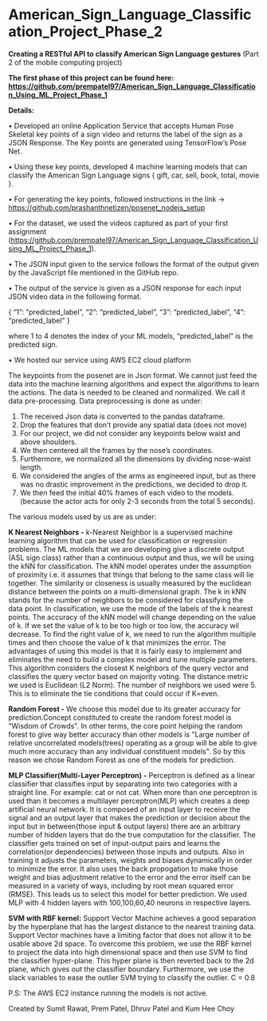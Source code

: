 # American_Sign_Language_Classification_Project_Phase_2

**Creating a RESTful API to classify American Sign Language gestures**
(Part 2 of the mobile computing project)

**The first phase of this project can be found here: https://github.com/prempatel97/American_Sign_Language_Classification_Using_ML_Project_Phase_1**


**Details:**

• Developed an online Application Service that accepts Human Pose Skeletal key points of a sign video and returns the label of the sign as a JSON Response. The Key points are generated using TensorFlow’s Pose Net.

• Using these key points, developed 4 machine learning models that can classify the American Sign Language signs { gift, car, sell, book, total, movie }.

• For generating the key points, followed instructions in the link -> https://github.com/prashanthnetizen/posenet_nodejs_setup

• For the dataset, we used the videos captured as part of your first assignment (https://github.com/prempatel97/American_Sign_Language_Classification_Using_ML_Project_Phase_1). 

• The JSON input given to the service follows the format of the output given by the JavaScript file mentioned in the GitHub repo.

• The output of the service is given as a JSON response for each input JSON video data in the following format.

{
“1”: “predicted_label”,
“2”: “predicted_label”,
“3”: “predicted_label”,
“4”: “predicted_label”
}

where 1 to 4 denotes the index of your ML models,
“predicted_label” is the predicted sign.

• We hosted our service using AWS EC2 cloud platform


The keypoints from the posenet are in Json format. We cannot just feed the data into the
machine learning algorithms and expect the algorithms to learn the actions. The data is needed
to be cleaned and normalized. We call it data pre-processing. Data preprocessing is done as
under:
1. The received Json data is converted to the pandas dataframe.
2. Drop the features that don’t provide any spatial data (does not move)
3. For our project, we did not consider any keypoints below waist and above shoulders.
4. We then centered all the frames by the nose’s coordinates.
5. Furthermore, we normalized all the dimensions by dividing nose-waist length.
6. We considered the angles of the arms as engineered input, but as there was no drastic
improvement in the predictions, we decided to drop it.
7. We then feed the initial 40% frames of each video to the models. (because the actor acts
for only 2-3 seconds from the total 5 seconds).

The various models used by us are as under:

**K Nearest Neighbors -**
k-Nearest Neighbor is a supervised machine learning algorithm that can be used for
classification or regression problems. The ML models that we are developing give a discrete
output (ASL sign class) rather than a continuous output and thus, we will be using the kNN for
classification. The kNN model operates under the assumption of proximity i.e. it assumes that
things that belong to the same class will lie together. The similarity or closeness is usually
measured by the euclidean distance between the points on a multi-dimensional graph. The k in
kNN stands for the number of neighbors to be considered for classifying the data point. In
classification, we use the mode of the labels of the k nearest points. The accuracy of the kNN
model will change depending on the value of k. If we set the value of k to be too high or too low,
the accuracy wil decrease. To find the right value of k, we need to run the algorithm multiple
times and then choose the value of k that minimizes the error. The advantages of using this
model is that it is fairly easy to implement and eliminates the need to build a complex model and
tune multiple parameters. This algorithm considers the closest K neighbors of the query vector
and classifies the query vector based on majority voting. The distance metric we used is
Euclidean (L2 Norm). The number of neighbors we used were 5. This is to eliminate the tie
conditions that could occur if K=even.

**Random Forest -**
We choose this model due to its greater accuracy for prediction.Concept constituted to create
the random forest model is "Wisdom of Crowds". In other terms, the core point helping the
random forest to give way better accuracy than other models is "Large number of relative
uncorrelated models(trees) operating as a group will be able to give much more accuracy than
any individual constituent models". So by this reason we chose Random Forest as one of the
models for prediction.

**MLP Classifier(Multi-Layer Perceptron) -**
Perceptron is defined as a linear classifier that classifies input by separating into two categories
with a straight line. For example: cat or not cat. When more than one perceptron is used than it
becomes a multilayer perceptron(MLP) which creates a deep artificial neural network. It is
composed of an input layer to receive the signal and an output layer that makes the prediction
or decision about the input but in between(those input & output layers) there are an arbitrary
number of hidden layers that do the true computation for the classifier. The classifier gets
trained on set of input-output pairs and learns the correlation(or dependencies) between those
inputs and outputs. Also in training it adjusts the parameters, weights and biases dynamically in
order to minimize the error. It also uses the back propogation to make those weight and bias
adjustment relative to the error and the error itself can be measured in a variety of ways,
including by root mean squared error (RMSE). This leads us to select this model for better
prediction.
We used MLP with 4 hidden layers with 100,100,60,40 neurons in respective layers.

**SVM with RBF kernel:**
Support Vector Machine achieves a good separation by the hyperplane that has the largest
distance to the nearest training data. Support Vector machines have a limiting factor that does
not allow it to be usable above 2d space. To overcome this problem, we use the RBF kernel to
project the data into high dimensional space and then use SVM to find the classifier
hyper-plane. This hyper plane is then reverted back to the 2d plane, which gives out the
classifier boundary. Furthermore, we use the slack variables to ease the outlier SVM trying to
classify the outlier. C = 0.8


P.S: The AWS EC2 instance running the models is not active.

Created by Sumit Rawat, Prem Patel, Dhruv Patel and Kum Hee Choy
